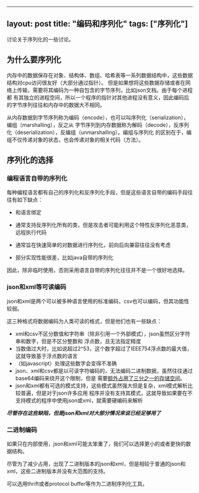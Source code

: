 
---
layout: post
title: "编码和序列化"
tags: ["序列化"]
---

讨论关于序列化的一些讨论。

## 为什么要序列化

内存中的数据保存在对象、结构体、数组、哈希表等一系列数据结构中，这些数据结构对cpu访问很友好（大部分通过指针）。
但是如果想将这些数据存储或者在网络上传输，需要将其编码为一种自包含的字节序列，比如json文档。由于每个进程都
有其独立的进程空间，所以一个程序的指针对其他进程没有意义，因此编码后的字节序列往往和内存中的数据大不相同。

从内存数据到字节序列称为编码（encode），也可以叫序列化（serialization），编组（marshalling），反之从
字节序列到内存数据称为解码（decode），反序列化（deserialization），反编组（unmarshalling）。编组与序列化
的区别在于，编组不仅传递对象的状态，也会传递对象的相关代码（方法）。

## 序列化的选择

### 编程语言自带的序列化

每种编程语言都有自己的序列化和反序列化手段，但是这些语言自带的编码手段往往有如下缺点：

+ 和语言绑定

+ 通常支持反序列化所有的类，但是攻击者可能利用这个特性反序列化恶意类，远程执行代码

+ 通常旨在快速简单的对数据进行序列化，前向后向兼容往往没有考虑

+ 部分实现性能很差，比如java自带的序列化

因此，除非临时使用，否则采用语言自带的序列化往往并不是一个很好地选择。

### json和xml等可读编码

json和xml是两个可以被多种语言使用的标准编码，csv也可以编码，但其功能性较弱。

这三种格式将数据编码为人类可读的格式，但是他们也有一些缺点：

+ xml和csv不区分数值和字符串（除非引用一个外部模式），json虽然区分字符串和数字，但是不区分整数和
浮点数，且无法指定精度
+ 当数值过大时，比如说超过2^53，这个数字超过了IEEE754浮点数的最大值，这就导致基于浮点数的语言
+ （如javascript）处理这些数字会变得不准确
+ json、xml和csv都是以可读字符编码的，无法编码二进制数据，虽然往往通过base64编码来绕开这个限制，但是
需要[额外占用了三分之一的存储空间](fastjson转换byte.md:21)。
+ json和xml都有可选的模式支持，这些模式虽然强大但是复杂，xml模式解析比较普遍，但是对于json许多应用
程序并没有支持其模式，这就导致如果要在不支持模式的程序中使用json或xml，就需要硬编码来解析

***尽管存在这些缺陷，但是json和xml对大部分情况来说已经足够用了***

### 二进制编码

如果只在内部使用，json和xml可能太笨重了，我们可以选择更小的或者更快的数据结构。

尽管为了减少占用，出现了二进制版本的json和xml，但是相较于普通的json和xml，这些二进制版本并没有大范围的支持。

可以选用thrift或者protocol buffer等作为二进制序列化工具。